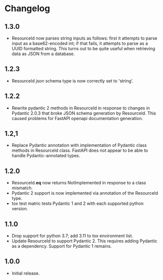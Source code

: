 # Changelog

## 1.3.0

* ResourceId now parses string inputs as follows: first it attempts to parse input
as a base62-encoded int; if that fails, it attempts to parse as a UUID formatted string.
This turns out to be quite useful when retrieving data as JSON from a database.

## 1.2.3
* ResourceId json schema type is now correctly set to 'string'.

## 1.2.2
* Rewrite pydantic 2 methods in ResourceId in response to changes in Pydantic 2.0.3 that broke
JSON schema generation by ResourceId. This caused problems for FastAPI openapi documentation generation.

## 1.2,1
* Replace Pydantic annotation with implementation of Pydantic class methods in ResourceId class.
FastAPI does not appear to be able to handle Pydantic-annotated types.

## 1.2.0
* ResourceId.__eq__ now returns NotImplemented in response to a class mismatch.
* Pydantic 2 support is now implemented via annotation of the ResourceId type.
* tox test matric tests Pydantic 1 and 2 with each supported python version.

## 1.1.0
* Drop support for python 3.7; add 3.11 to tox environment list.
* Update ResourceId to support Pydantic 2.  This requires adding Pydantic
    as a dependency.  Support for Pydantic 1 remains.

## 1.0.0

* Initial release.
